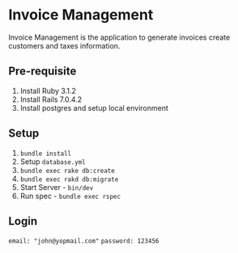 # Invoice Management

Invoice Management is the application to generate invoices
create customers and taxes information.

## Pre-requisite

1. Install Ruby 3.1.2
2. Install Rails 7.0.4.2
3. Install postgres and setup local environment

## Setup

1. `bundle install`
2. Setup `database.yml`
3. `bundle exec rake db:create`
4. `bundle exec rakd db:migrate`
5. Start Server - `bin/dev`
6. Run spec - `bundle exec rspec`

## Login

`email: "john@yopmail.com"`
`password: 123456`